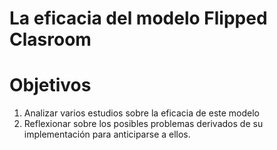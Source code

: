 # La eficacia del modelo Flipped Clasroom

# Objetivos

1.  Analizar varios estudios sobre la eficacia de este modelo
2.  Reflexionar sobre los posibles problemas derivados de su implementación para anticiparse a ellos.